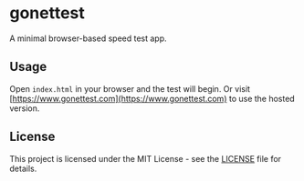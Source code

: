 # gonettest

A minimal browser-based speed test app.

## Usage

Open `index.html` in your browser and the test will begin.
Or visit [https://www.gonettest.com](https://www.gonettest.com) to use the hosted version.

## License
This project is licensed under the MIT License - see the [LICENSE](LICENSE) file for details.

